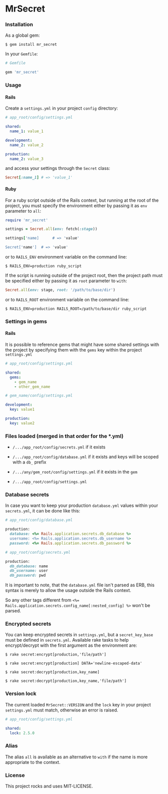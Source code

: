 # MrSecret

### Installation

As a global gem:

    $ gem install mr_secret

In your `Gemfile`:

```ruby
# Gemfile

gem 'mr_secret'
```

### Usage

#### Rails

Create a `settings.yml` in your project `config` directory:

```yaml
# app_root/config/settings.yml

shared:
  name_1: value_1

development:
  name_2: value_2

production:
  name_2: value_3
```

and access your settings through the `Secret` class:

```ruby
Secret[:name_1] # => 'value_1'
```

#### Ruby

For a ruby script outside of the Rails context, but running at the root of the project,
you must specify the environment either by passing it as `env` parameter to `all`:

```ruby
require 'mr_secret'

settings = Secret.all(env: fetch(:stage))

settings['name]      # => 'value'

Secret['name']  # => 'value'
```

or to `RAILS_ENV` environment variable on the command line:

    $ RAILS_ENV=production ruby_script

If the script is running outside of the project root,
then the project path must be specified either by passing it as `root` parameter to `with`:

```ruby
Secret.all(env: stage, root: '/path/to/base/dir')
```

or to `RAILS_ROOT` environment variable on the command line:

    $ RAILS_ENV=production RAILS_ROOT=/path/to/base/dir ruby_script

### Settings in gems

#### Rails

It is possible to reference gems that might have some shared settings with the project
by specifying them with the `gems` key within the project `settings.yml`

```yaml
# app_root/config/settings.yml

shared:
  gems:
    - gem_name
    - other_gem_name
```

```yaml
# gem_name/config/settings.yml

development:
  key: value1

production:
  key: value2
```

### Files loaded (merged in that order for the *.yml)

* `/.../app_root/config/secrets.yml` if it exists

* `/.../app_root/config/database.yml` if it exists and keys will be scoped with a `db_` prefix

* `/.../any/gem_root/config/settings.yml` if it exists in the `gem`

* `/.../app_root/config/settings.yml`

### Database secrets

In case you want to keep your production `database.yml` values within your `secrets.yml`,
it can be done like this:

```ruby
# app_root/config/database.yml

production:
  database: <%= Rails.application.secrets.db_database %>
  username: <%= Rails.application.secrets.db_username %>
  password: <%= Rails.application.secrets.db_password %>
```

```ruby
# app_root/config/secrets.yml

production:
  db_database: name
  db_username: user
  db_password: pwd
```

It is important to note, that the `database.yml` file isn't parsed as ERB,
this syntax is merely to allow the usage outside the Rails context.

So any other tags different from `<%= Rails.application.secrets.config_name[:nested_config] %>` won't be parsed.

### Encrypted secrets

You can keep encrypted secrets in `settings.yml`, but a `secret_key_base` must be defined in `secrets.yml`.
Available rake tasks to help encrypt/decrypt with the first argument as the environment are:

    $ rake secret:encrypt[production,'file/path']

    $ rake secret:encrypt[production] DATA='newline-escaped-data'

    $ rake secret:decrypt[production,key_name]

    $ rake secret:decrypt[production,key_name,'file/path']

### Version lock

The current loaded `MrSecret::VERSION` and the `lock` key in your project `settings.yml` must match,
otherwise an error is raised.

```yaml
# app_root/config/settings.yml

shared:
  lock: 2.5.0
```

### Alias

The alias `all` is available as an alternative to `with` if the name is more appropriate to the context.

### License

This project rocks and uses MIT-LICENSE.
